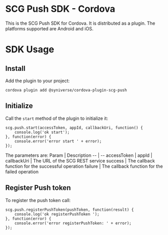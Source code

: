 SCG Push SDK - Cordova
===

This is the SCG Push SDK for Cordova. It is distributed as a plugin. The platforms supported are Android and iOS.

# SDK Usage

## Install

Add the plugin to your project:

```
cordova plugin add @syniverse/cordova-plugin-scg-push
```

## Initialize

Call the `start` method of the plugin to initialize it:

```
scg.push.start(accessToken, appId, callbackUri, function() {
    console.log('ok start');
}, function(error) {
    console.error('error start ' + error);
});
```

The parameters are:
Param  | Description
-- | --
accessToken  |
appId  |
callbackUri  | The URL of the SCG REST service
success | The callback function for the successful operation
failure | The callback function for the failed operation

## Register Push token

To register the push token call:

```
scg.push.registerPushToken(pushToken, function(result) {
    console.log('ok registerPushToken ');
}, function(error) {
    console.error('error registerPushToken: ' + error);
});
```
